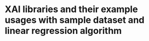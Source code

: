 <h1>XAI libraries and their example usages with sample dataset and linear regression algorithm</h1>
